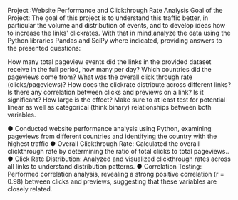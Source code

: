 Project :Website Performance and Clickthrough Rate Analysis 
Goal of the Project:
The goal of this project is to understand this traffic better, in particular the volume 
and distribution of events, and to develop ideas how to increase the links' clickrates. 
With that in mind,analyze the data using the Python libraries Pandas and SciPy
where indicated, providing answers to the presented questions:

How many total pageview events did the links in the provided dataset receive in the full period, how many per day?
Which countries did the pageviews come from?
What was the overall click through rate (clicks/pageviews)?
How does the clickrate distribute across different links?
Is there any correlation between clicks and previews on a link? Is it significant? How large is the effect? Make sure to at least test for potential linear as well as categorical (think binary) relationships between both variables.

●	Conducted website performance analysis using Python, examining pageviews from different countries and identifying the country with the highest traffic
●	Overall Clickthrough Rate: Calculated the overall clickthrough rate by determining the ratio of total clicks to total pageviews..
●	Click Rate Distribution: Analyzed and visualized clickthrough rates across all links to understand distribution patterns.
●	Correlation Testing: Performed correlation analysis, revealing a strong positive correlation (r = 0.98) between clicks and previews, suggesting that these variables are closely related.


